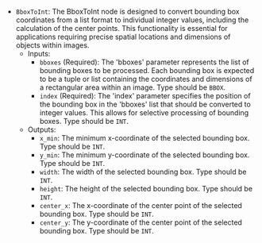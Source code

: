 - `BboxToInt`: The BboxToInt node is designed to convert bounding box coordinates from a list format to individual integer values, including the calculation of the center points. This functionality is essential for applications requiring precise spatial locations and dimensions of objects within images.
    - Inputs:
        - `bboxes` (Required): The 'bboxes' parameter represents the list of bounding boxes to be processed. Each bounding box is expected to be a tuple or list containing the coordinates and dimensions of a rectangular area within an image. Type should be `BBOX`.
        - `index` (Required): The 'index' parameter specifies the position of the bounding box in the 'bboxes' list that should be converted to integer values. This allows for selective processing of bounding boxes. Type should be `INT`.
    - Outputs:
        - `x_min`: The minimum x-coordinate of the selected bounding box. Type should be `INT`.
        - `y_min`: The minimum y-coordinate of the selected bounding box. Type should be `INT`.
        - `width`: The width of the selected bounding box. Type should be `INT`.
        - `height`: The height of the selected bounding box. Type should be `INT`.
        - `center_x`: The x-coordinate of the center point of the selected bounding box. Type should be `INT`.
        - `center_y`: The y-coordinate of the center point of the selected bounding box. Type should be `INT`.
